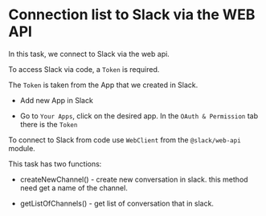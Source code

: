 
# Connection list to Slack via the WEB API

In this task, we connect to Slack via the web api.

To access Slack via code, a `Token` is required.

The `Token` is taken from the App that we created in Slack.

* Add new App in Slack

* Go to `Your Apps`, click on the desired app. In the `OAuth & Permission` tab there is the `Token`

To connect to Slack from code use `WebClient` from the `@slack/web-api` module.

This task has two functions:

* createNewChannel() - create new conversation in slack.
this method need get a name of the channel.

* getListOfChannels() - get list of conversation that in slack.
